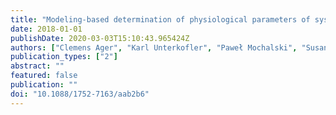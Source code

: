 ```yaml
---
title: "Modeling-based determination of physiological parameters of systemic VOCs by breath gas analysis, part 2"
date: 2018-01-01
publishDate: 2020-03-03T15:10:43.965424Z
authors: ["Clemens Ager", "Karl Unterkofler", "Paweł Mochalski", "Susanne Teschl", "Gerald Teschl", "Chris A. Mayhew", "Julian King"]
publication_types: ["2"]
abstract: ""
featured: false
publication: ""
doi: "10.1088/1752-7163/aab2b6"
---
```



